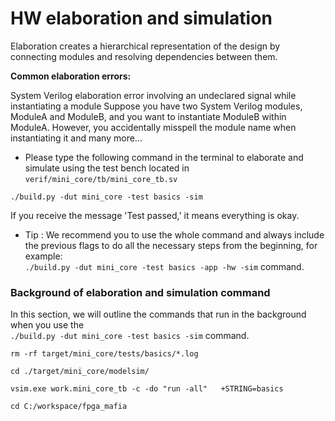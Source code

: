 # HW elaboration and simulation
Elaboration creates a hierarchical representation of the design by connecting modules and resolving dependencies between them.

**Common elaboration errors:**

System Verilog elaboration error involving an undeclared signal while instantiating a module
Suppose you have two System Verilog modules, ModuleA and ModuleB, and you want to instantiate ModuleB within ModuleA. However, you accidentally misspell the module name when instantiating it
and many more...

- Please type the following command in the terminal to elaborate and simulate using the test bench located in `verif/mini_core/tb/mini_core_tb.sv`

```
./build.py -dut mini_core -test basics -sim
```
If you receive the message 'Test passed,' it means everything is okay. 

- Tip : We recommend you to use the whole command and always include the previous flags to do all the necessary steps from the beginning, for example:  
`./build.py -dut mini_core -test basics -app -hw -sim` command.  

### Background of elaboration and simulation command

In this section, we will outline the commands that run in the background when you use the   
 `./build.py -dut mini_core -test basics -sim` command.   

```
rm -rf target/mini_core/tests/basics/*.log 

cd ./target/mini_core/modelsim/

vsim.exe work.mini_core_tb -c -do "run -all"   +STRING=basics

cd C:/workspace/fpga_mafia

```




